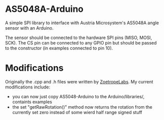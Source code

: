 AS5048A-Arduino
===============

A simple SPI library to interface with Austria Microsystem's AS5048A angle sensor with an Arduino.

The sensor should be connected to the hardware SPI pins (MISO, MOSI, SCK). The CS pin can be connected to any GPIO pin but should be passed to the constructor (in examples connected to pin 10).

# Modifications

Originally the .cpp and .h files were written by [ZoetropeLabs](https://github.com/ZoetropeLabs/AS5048A-Arduino). My current modifications include:
- you can now just copy AS5048-Arduino to the Arduino/libraries/, containts examples
- the set "getRawRotation()" method now returns the rotation from the currently set zero instead of some wierd half range signed stuff

